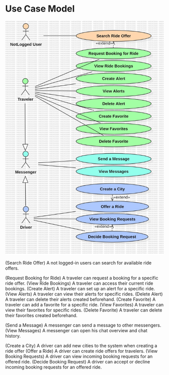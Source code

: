 # Use Case Model

![](../figures/use_case_view.jpg)

(Search Ride Offer) A not logged-in users can search for available ride offers.

(Request Booking for Ride) A traveler can request a booking for a specific ride offer.
(View Ride Bookings) A traveler can access their current ride bookings.
(Create Alert) A traveler can set up an alert for a specific ride.
(View Alerts)  A traveler can view their alerts for specific rides.
(Delete Alert) A traveler can delete their alerts created beforehand.
(Create Favorite) A traveler can add a favorite for a specific ride.
(View Favorites)  A traveler can view their favorites for specific rides.
(Delete Favorite) A traveler can delete their favorites created beforehand.

(Send a Message) A messenger can send a message to other messengers.
(View Messages) A messenger can open his chat overview and chat history.

(Create a City) A driver can add new cities to the system when creating a ride offer
(Offer a Ride) A driver can create ride offers for travelers.
(View Booking Requests) A driver can view incoming booking requests for an offered ride.
(Decide Booking Request) A driver can accept or decline incoming booking requests for an offered ride.